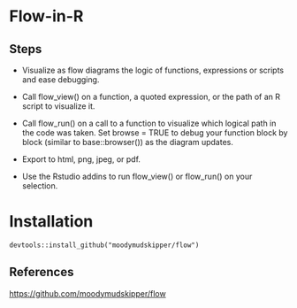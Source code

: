 # Flow-in-R


## Steps
- Visualize as flow diagrams the logic of functions, expressions or scripts and ease debugging.

- Call flow_view() on a function, a quoted expression, or the path of an R script to visualize it.

- Call flow_run() on a call to a function to visualize which logical path in the code was taken. Set browse = TRUE to debug your function block by block (similar to base::browser()) as the diagram updates.

- Export to html, png, jpeg, or pdf.

- Use the Rstudio addins to run flow_view() or flow_run() on your selection.


# Installation
```
devtools::install_github("moodymudskipper/flow")
```


## References
https://github.com/moodymudskipper/flow
